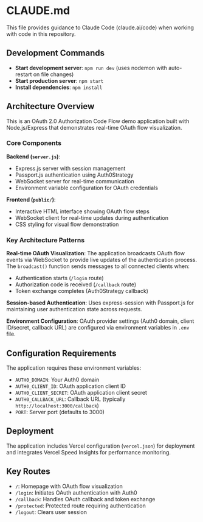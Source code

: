# CLAUDE.md

This file provides guidance to Claude Code (claude.ai/code) when working with code in this repository.

## Development Commands

- **Start development server**: `npm run dev` (uses nodemon with auto-restart on file changes)
- **Start production server**: `npm start` 
- **Install dependencies**: `npm install`

## Architecture Overview

This is an OAuth 2.0 Authorization Code Flow demo application built with Node.js/Express that demonstrates real-time OAuth flow visualization.

### Core Components

**Backend (`server.js`)**:
- Express.js server with session management
- Passport.js authentication using Auth0Strategy
- WebSocket server for real-time communication
- Environment variable configuration for OAuth credentials

**Frontend (`public/`)**:
- Interactive HTML interface showing OAuth flow steps
- WebSocket client for real-time updates during authentication
- CSS styling for visual flow demonstration

### Key Architecture Patterns

**Real-time OAuth Visualization**: The application broadcasts OAuth flow events via WebSocket to provide live updates of the authentication process. The `broadcast()` function sends messages to all connected clients when:
- Authentication starts (`/login` route)
- Authorization code is received (`/callback` route) 
- Token exchange completes (Auth0Strategy callback)

**Session-based Authentication**: Uses express-session with Passport.js for maintaining user authentication state across requests.

**Environment Configuration**: OAuth provider settings (Auth0 domain, client ID/secret, callback URL) are configured via environment variables in `.env` file.

## Configuration Requirements

The application requires these environment variables:
- `AUTH0_DOMAIN`: Your Auth0 domain
- `AUTH0_CLIENT_ID`: OAuth application client ID
- `AUTH0_CLIENT_SECRET`: OAuth application client secret  
- `AUTH0_CALLBACK_URL`: Callback URL (typically `http://localhost:3000/callback`)
- `PORT`: Server port (defaults to 3000)

## Deployment

The application includes Vercel configuration (`vercel.json`) for deployment and integrates Vercel Speed Insights for performance monitoring.

## Key Routes

- `/`: Homepage with OAuth flow visualization
- `/login`: Initiates OAuth authentication with Auth0
- `/callback`: Handles OAuth callback and token exchange
- `/protected`: Protected route requiring authentication
- `/logout`: Clears user session